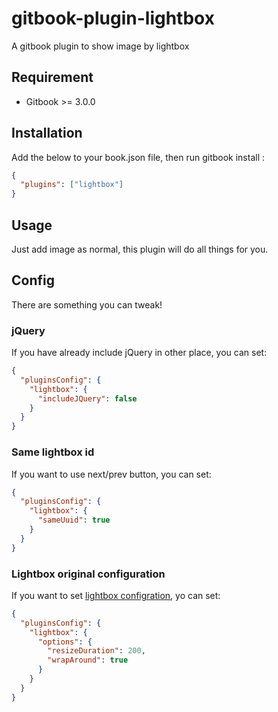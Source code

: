 # gitbook-plugin-lightbox
 A gitbook plugin to show image by lightbox
































<extoc></extoc>

## Requirement
-  Gitbook >= 3.0.0

## Installation
Add the below to your book.json file, then run gitbook install :
```json
{
  "plugins": ["lightbox"]
}
```

## Usage
Just add image as normal, this plugin will do all things for you.

## Config
There are something you can tweak!

### jQuery
If you have already include jQuery in other place, you can set:
```json
{
  "pluginsConfig": {
    "lightbox": {
      "includeJQuery": false
    }
  }
}

```
### Same lightbox id
If you want to use next/prev button, you can set:
```json
{
  "pluginsConfig": {
    "lightbox": {
      "sameUuid": true
    }
  }
}
```

### Lightbox original configuration
If you want to set [lightbox configration](https://lokeshdhakar.com/projects/lightbox2/#options), yo can set:
```json
{
  "pluginsConfig": {
    "lightbox": {
      "options": {
        "resizeDuration": 200,
        "wrapAround": true
      }
    }
  }
}
```
